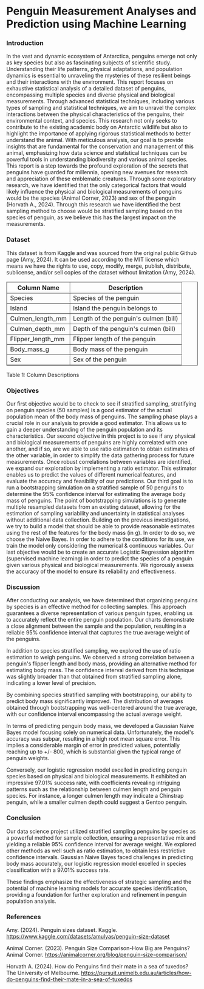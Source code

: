 # Penguin Measurement Analyses and Prediction using Machine Learning

### Introduction

In the vast and dynamic ecosystem of Antarctica, penguins emerge not only as key species but also as fascinating subjects of scientific study. Understanding their life patterns, physical adaptations, and population dynamics is essential to unraveling the mysteries of these resilient beings and their interactions with the environment. This report focuses on exhaustive statistical analysis of a detailed dataset of penguins, encompassing multiple species and diverse physical and biological measurements. Through advanced statistical techniques, including various types of sampling and statistical techniques, we aim to unravel the complex interactions between the physical characteristics of the penguins, their environmental context, and species. This research not only seeks to contribute to the existing academic body on Antarctic wildlife but also to highlight the importance of applying rigorous statistical methods to better understand the animal. With meticulous analysis, our goal is to provide insights that are fundamental for the conservation and management of this animal, emphasizing how data science and statistical techniques can be powerful tools in understanding biodiversity and various animal species. This report is a step towards the profound exploration of the secrets that penguins have guarded for millennia, opening new avenues for research and appreciation of these emblematic creatures. Through some exploratory research, we have identified that the only categorical factors that would likely influence the physical and biological measurements of penguins would be the species (Animal Corner, 2023) and sex of the penguin (Horvath A., 2024). Through this research we have identified the best sampling method to choose would be stratified sampling based on the species of penguin, as we believe this has the largest impact on the measurements.

### Dataset

This dataset is from Kaggle and was sourced from the original public Github page (Amy, 2024). It can be used according to the MIT license which means we have the rights to use, copy, modify, merge, publish, distribute, sublicense, and/or sell copies of the dataset without limitation (Amy, 2024).

<table border="1">
  <tr>
    <th>Column Name</th>
    <th>Description</th>
  </tr>
  <tr>
    <td>Species</td>
    <td>Species of the penguin</td>
  </tr>
  <tr>
    <td>Island</td>
    <td>Island the penguin belongs to</td>
  </tr>
  <tr>
    <td>Culmen_length_mm</td>
    <td>Length of the penguin's culmen (bill)</td>
  </tr>
  <tr>
    <td>Culmen_depth_mm</td>
    <td>Depth of the penguin's culmen (bill)</td>
  </tr>
  <tr>
    <td>Flipper_length_mm</td>
    <td>Flipper length of the penguin</td>
  </tr>
  <tr>
    <td>Body_mass_g</td>
    <td>Body mass of the penguin</td>
  </tr>
  <tr>
    <td>Sex</td>
    <td>Sex of the penguin</td>
  </tr>
</table>

Table 1: Column Descriptions

### Objectives

Our first objective would be to check to see if stratified sampling, stratifying on penguin species (50 samples) is a good estimator of the actual population mean of the body mass of penguins. The sampling phase plays a crucial role in our analysis to provide a good estimator. This allows us to gain a deeper understanding of the penguin population and its characteristics. Our second objective in this project is to see if any physical and biological measurements of penguins are highly correlated with one another, and if so, are we able to use ratio estimation to obtain estimates of the other variable, in order to simplify the data gathering process for future measurements. Once robust correlations between variables are identified, we expand our exploration by implementing a ratio estimator. This estimator enables us to predict the values of different numerical features, and evaluate the accuracy and feasibility of our predictions. Our third goal is to run a bootstrapping simulation on a stratified sample of 50 penguins to determine the 95% confidence interval for estimating the average body mass of penguins. The point of bootstrapping simulations is to generate multiple resampled datasets from an existing dataset, allowing for the estimation of sampling variability and uncertainty in statistical analyses without additional data collection. Building on the previous investigations, we try to build a model that should be able to provide reasonable estimates using the rest of the features for the body mass (in g). In order to do so, we choose the Naive Bayes. In order to adhere to the conditions for its use, we train the model only considering the numerical & continuous variables. Our last objective would be to create an accurate Logistic Regression algorithm (supervised machine learning) in order to predict the species of a penguin given various physical and biological measurements. We rigorously assess the accuracy of the model to ensure its reliability and effectiveness.

### Discussion

After conducting our analysis, we have determined that organizing penguins by species is an effective method for collecting samples. This approach guarantees a diverse representation of various penguin types, enabling us to accurately reflect the entire penguin population. Our charts demonstrate a close alignment between the sample and the population, resulting in a reliable 95% confidence interval that captures the true average weight of the penguins.

In addition to species stratified sampling, we explored the use of ratio estimation to weigh penguins. We observed a strong correlation between a penguin's flipper length and body mass, providing an alternative method for estimating body mass. The confidence interval derived from this technique was slightly broader than that obtained from stratified sampling alone, indicating a lower level of precision.

By combining species stratified sampling with bootstrapping, our ability to predict body mass significantly improved. The distribution of averages obtained through bootstrapping was well-centered around the true average, with our confidence interval encompassing the actual average weight.

In terms of predicting penguin body mass, we developed a Gaussian Naive Bayes model focusing solely on numerical data. Unfortunately, the model's accuracy was subpar, resulting in a high root mean square error. This implies a considerable margin of error in predicted values, potentially reaching up to +/- 800, which is substantial given the typical range of penguin weights.

Conversely, our logistic regression model excelled in predicting penguin species based on physical and biological measurements. It exhibited an impressive 97.01% success rate, with coefficients revealing intriguing patterns such as the relationship between culmen length and penguin species. For instance, a longer culmen length may indicate a Chinstrap penguin, while a smaller culmen depth could suggest a Gentoo penguin.

### Conclusion

Our data science project utilized stratified sampling penguins by species as a powerful method for sample collection, ensuring a representative mix and yielding a reliable 95% confidence interval for average weight. We explored other methods as well such as ratio estimation, to obtain less restrictive confidence intervals. Gaussian Naive Bayes faced challenges in predicting body mass accurately, our logistic regression model excelled in species classification with a 97.01% success rate.

These findings emphasize the effectiveness of strategic sampling and the potential of machine learning models for accurate species identification, providing a foundation for further exploration and refinement in penguin population analysis.

### References

Amy. (2024). Penguin sizes dataset. Kaggle. https://www.kaggle.com/datasets/amulyas/penguin-size-dataset

Animal Corner. (2023). Penguin Size Comparison-How Big are Penguins? Animal Corner. https://animalcorner.org/blog/penguin-size-comparison/

Horvath A. (2024). How do Penguins find their mate in a sea of tuxedos? The University of Melbourne. https://pursuit.unimelb.edu.au/articles/how-do-penguins-find-their-mate-in-a-sea-of-tuxedos
